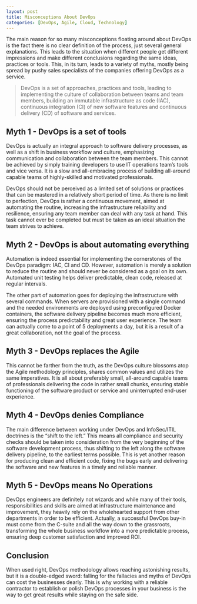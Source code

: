 ```yaml
---
layout: post
title: Misconceptions About DevOps
categories: [DevOps, Agile, Cloud, Technology]
---
```


The main reason for so many misconceptions floating around about DevOps is the fact there is no clear definition of the process, just several general explanations. This leads to the situation when different people get different impressions and make different conclusions regarding the same ideas, practices or tools. This, in its turn, leads to a variety of myths, mostly being spread by pushy sales specialists of the companies offering DevOps as a service.

>DevOps is a set of approaches, practices and tools, leading to implementing the culture of collaboration between teams and team members, building an immutable infrastructure as code (IAC), continuous integration (CI) of new software features and continuous delivery (CD) of software and services.

## Myth 1 - DevOps is a set of tools
DevOps is actually an integral approach to software delivery processes, as well as a shift in business workflow and culture, emphasizing communication and collaboration between the team members. This cannot be achieved by simply training developers to use IT operations team’s tools and vice versa. It is a slow and all-embracing process of building all-around capable teams of highly-skilled and motivated professionals.

DevOps should not be perceived as a limited set of solutions or practices that can be mastered in a relatively short period of time. As there is no limit to perfection, DevOps is rather a continuous movement, aimed at automating the routine, increasing the infrastructure reliability and resilience, ensuring any team member can deal with any task at hand. This task cannot ever be completed but must be taken as an ideal situation the team strives to achieve.

## Myth 2 - DevOps is about automating everything 
Automation is indeed essential for implementing the cornerstones of the DevOps paradigm: IAC, CI and CD. However, automation is merely a solution to reduce the routine and should never be considered as a goal on its own. Automated unit testing helps deliver predictable, clean code, released at regular intervals.

The other part of automation goes for deploying the infrastructure with several commands. When servers are provisioned with a single command and the needed environments are deployed using preconfigured Docker containers, the software delivery pipeline becomes much more efficient, ensuring the process predictability and great user experience. The team can actually come to a point of 5 deployments a day, but it is a result of a great collaboration, not the goal of the process.

## Myth 3 - DevOps replaces the Agile
This cannot be farther from the truth, as the DevOps culture blossoms atop the Agile methodology principles, shares common values and utilizes the same imperatives. It is all about preferably small, all-around capable teams of professionals delivering the code in rather small chunks, ensuring stable functioning of the software product or service and uninterrupted end-user experience.

## Myth 4 - DevOps denies Compliance
The main difference between working under DevOps and InfoSec/ITIL doctrines is the “shift to the left.” This means all compliance and security checks should be taken into consideration from the very beginning of the software development process, thus shifting to the left along the software delivery pipeline, to the earliest terms possible. This is yet another reason for producing clean and efficient code, fixing the bugs early and delivering the software and new features in a timely and reliable manner.

## Myth 5 - DevOps means No Operations
DevOps engineers are definitely not wizards and while many of their tools, responsibilities and skills are aimed at infrastructure maintenance and improvement, they heavily rely on the wholehearted support from other departments in order to be efficient. Actually, a successful DevOps buy-in must come from the C-suite and all the way down to the grassroots, transforming the whole business workflow into a more predictable process, ensuring deep customer satisfaction and improved ROI.

## Conclusion
When used right, DevOps methodology allows reaching astonishing results, but it is a double-edged sword: falling for the fallacies and myths of DevOps can cost the businesses dearly. This is why working with a reliable contractor to establish or polish DevOps processes in your business is the way to get great results while staying on the safe side.